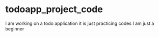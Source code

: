 # todoapp_project_code
I am working on a todo application 
it is just practicing codes 
I am just a beginner
